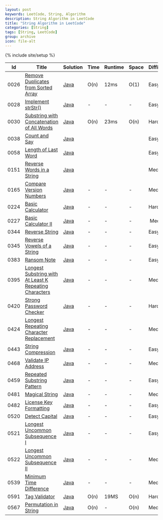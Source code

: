 ```yaml
---
layout: post
keywords: LeetCode, String, Algorithm
description: String Algorithm in LeetCode
title: "String Algorithm in LeetCode"
categories: [String]
tags: [String, LeetCode]
group: archive
icon: file-alt
---
```

{% include site/setup %}

|Id  | Title  | Solution   | Time | Runtime |  Space | Difficulty  | Catagory|
 ------------ | ------------ | ------------ | ------------ | ------------ | ------------ | ------------ | ------------
|0026|[Remove Duplicates from Sorted Array](https://leetcode.com/problems/remove-duplicates-from-sorted-array/) | [Java](https://algorithm.dun.so/leetcode-26/)  | O(n) |12ms| O(1)  |  Easy |String|
|0028|[Implement strStr()](https://leetcode.com/problems/implement-strstr) | [Java](https://algorithm.dun.so/leetcode-28/)  | -|-|-|  Easy |String|
|0030|[Substring with Concatenation of All Words](https://leetcode.com/problems/substring-with-concatenation-of-all-words) | [Java](https://algorithm.dun.so/leetcode-30/)  | O(n) |23ms| O(n)  |  Hard |String|
|0038|[Count and Say](https://leetcode.com/problems/count-and-say/) | [Java](https://algorithm.dun.so/leetcode-38/)  ||||  Easy |String|
|0058|[Length of Last Word](https://leetcode.com/problems/length-of-last-word) | [Java](https://algorithm.dun.so/leetcode-58/)  ||||  Easy |String|
|0151|[Reverse Words in a String](https://leetcode.com/problems/reverse-words-in-a-string/) | [Java](https://algorithm.dun.so/leetcode-151/)  ||||  Medium |String|
|0165|[Compare Version Numbers](https://leetcode.com/problems/compare-version-numbers) | [Java](https://algorithm.dun.so/leetcode-165/)  |-|-|-|  Medium |String|
|0224|[Basic Calculator](https://leetcode.com/problems/basic-calculator/) | [Java](https://algorithm.dun.so/leetcode-224/)  |-|-|-|  Hard |String|
|0227|[Basic Calculator II](https://leetcode.com/problems/basic-calculator-ii/)  | [Java](https://algorithm.dun.so/leetcode-227/)  |-|-|-|  Medium |String|
|0344|[Reverse String](https://leetcode.com/problems/reverse-string)  | [Java](https://algorithm.dun.so/leetcode-344/)  |-|-|-| Easy |String|
|0345|[Reverse Vowels of a String](https://leetcode.com/problems/reverse-vowels-of-a-string)  | [Java](https://algorithm.dun.so/leetcode-345/)  |-|-|-| Easy |String|
|0383|[Ransom Note](https://leetcode.com/problems/ransom-note/)  | [Java](https://algorithm.dun.so/leetcode-383/)  |-|-|-| Easy |String|
|0395|[Longest Substring with At Least K Repeating Characters](https://leetcode.com/problems/longest-substring-with-at-least-k-repeating-characters/)  | [Java](https://algorithm.dun.so/leetcode-395/)  |-|-|-| Medium |String|
|0420|[Strong Password Checker](https://leetcode.com/problems/strong-password-checker/)|[Java](https://algorithm.dun.so/leetcode-420/)|-|-|-|Hard |String|
|0424|[Longest Repeating Character Replacement](https://leetcode.com/problems/longest-repeating-character-replacement/)|[Java](https://algorithm.dun.so/leetcode-424/)|-|-|-|Medium |String|
|0443|[String Compression](https://leetcode.com/problems/string-compression/)|[Java](https://algorithm.dun.so/leetcode-443/)|-|-|-|Easy |String|
|0468|[Validate IP Address](https://leetcode.com/problems/validate-ip-address/)|[Java](https://algorithm.dun.so/leetcode-468/)|-|-|-|Medium |String|
|0459|[Repeated Substring Pattern](https://leetcode.com/problems/repeated-substring-pattern/)|[Java](https://algorithm.dun.so/leetcode-459/)|-|-|-|Easy |String|
|0481|[Magical String](https://leetcode.com/problems/magical-string/)|[Java](https://algorithm.dun.so/leetcode-481/)|-|-|-|Medium|String|
|0482|[License Key Formatting](https://leetcode.com/problems/license-key-formatting/)|[Java](https://algorithm.dun.so/leetcode-482/)|-|-|-|Easy|String|
|0520|[ Detect Capital](https://leetcode.com/problems/detect-capital/)|[Java](https://algorithm.dun.so/leetcode-520/)|-|-|-|Easy|String|
|0521|[Longest Uncommon Subsequence I](https://leetcode.com/problems/longest-uncommon-subsequence-i/)|[Java](https://algorithm.dun.so/leetcode-521/)|-|-|-|Easy|String|
|0522|[Longest Uncommon Subsequence II](https://leetcode.com/problems/longest-uncommon-subsequence-ii/)|[Java](https://algorithm.dun.so/leetcode-522/)|-|-|-|Medium|String|
|0539|[Minimum Time Difference](https://leetcode.com/problems/minimum-time-difference/)|[Java](https://algorithm.dun.so/leetcode-539/)|-|-|-|Medium|String|
|0591|[Tag Validator](https://leetcode.com/problems/tag-validator)| [Java](https://algorithm.dun.so/leetcode-591/)  | O(n) |19MS| O(n)  |  Hard |String|
|0567|[Permutation in String](https://leetcode.com/problems/permutation-in-string)| [Java](https://algorithm.dun.so/leetcode-567/)  | O(n) |-| O(n)  |  Medium |String|










